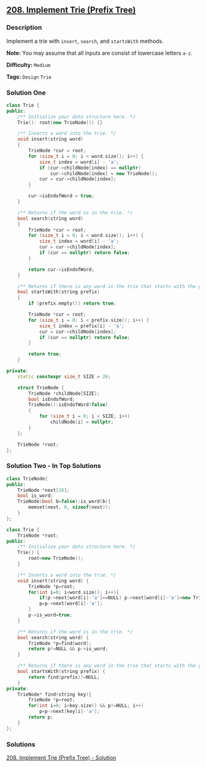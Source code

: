 ## [208. Implement Trie (Prefix Tree)](https://leetcode.com/problems/implement-trie-prefix-tree/description/)

### Description

Implement a trie with `insert`, `search`, and `startsWith` methods.

**Note:**
You may assume that all inputs are consist of lowercase letters `a-z`.

**Difficulty:** `Medium`

**Tags:** `Design` `Trie`

### Solution One

```c++
class Trie {
public:
    /** Initialize your data structure here. */
    Trie(): root(new TrieNode()) {}

    /** Inserts a word into the trie. */
    void insert(string word)
    {
        TrieNode *cur = root;
        for (size_t i = 0; i < word.size(); i++) {
            size_t index = word[i] - 'a';
            if (cur->childNode[index] == nullptr)
                cur->childNode[index] = new TrieNode();
            cur = cur->childNode[index];
        }

        cur->isEndofWord = true;
    }

    /** Returns if the word is in the trie. */
    bool search(string word)
    {
        TrieNode *cur = root;
        for (size_t i = 0; i < word.size(); i++) {
            size_t index = word[i] - 'a';
            cur = cur->childNode[index];
            if (cur == nullptr) return false;
        }

        return cur->isEndofWord;
    }

    /** Returns if there is any word in the trie that starts with the given prefix. */
    bool startsWith(string prefix)
    {
        if (prefix.empty()) return true;

        TrieNode *cur = root;
        for (size_t i = 0; i < prefix.size(); i++) {
            size_t index = prefix[i] - 'a';
            cur = cur->childNode[index];
            if (cur == nullptr) return false;
        }

        return true;
    }

private:
    static constexpr size_t SIZE = 26;

    struct TrieNode {
        TrieNode *childNode[SIZE];
        bool isEndofWord;
        TrieNode():isEndofWord(false)
        {
            for (size_t i = 0; i < SIZE; i++)
                childNode[i] = nullptr;
        }
    };

    TrieNode *root;
};
```

### Solution Two - In Top Solutions

```c++
class TrieNode{
public:
    TrieNode *next[26];
    bool is_word;
    TrieNode(bool b=false):is_word(b){
        memset(next, 0, sizeof(next));
    }
};

class Trie {
    TrieNode *root;
public:
    /** Initialize your data structure here. */
    Trie() {
        root=new TrieNode();
    }

    /** Inserts a word into the trie. */
    void insert(string word) {
        TrieNode *p=root;
        for(int i=0; i<word.size(); i++){
            if(p->next[word[i]-'a']==NULL) p->next[word[i]-'a']=new TrieNode();
            p=p->next[word[i]-'a'];
        }
        p->is_word=true;
    }

    /** Returns if the word is in the trie. */
    bool search(string word) {
        TrieNode *p=find(word);
        return p!=NULL && p->is_word;
    }

    /** Returns if there is any word in the trie that starts with the given prefix. */
    bool startsWith(string prefix) {
        return find(prefix)!=NULL;
    }
private:
    TrieNode* find(string key){
        TrieNode *p=root;
        for(int i=0; i<key.size() && p!=NULL; i++)
            p=p->next[key[i]-'a'];
        return p;
    }
};
```

### Solutions

[208. Implement Trie (Prefix Tree) - Solution](https://leetcode.com/problems/implement-trie-prefix-tree/solution/)
